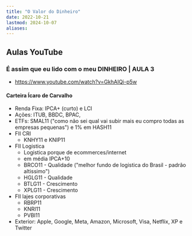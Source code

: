 ```yaml
---
title: "O Valor do Dinheiro"
date: 2022-10-21
lastmod: 2024-10-07
aliases:
---
```


## Aulas YouTube
### É assim que eu lido com o meu DINHEIRO | AULA 3
- https://www.youtube.com/watch?v=GkhAIQi-p5w

#### Carteira Ícaro de Carvalho
- Renda Fixa: IPCA+ (curto) e LCI
- Ações: ITUB, BBDC, BPAC,
- ETFs: SMAL11 ("como não sei qual vai subir mais eu compro todas as empresas pequenas") e 1% em HASH11
- FII CRI
	- KNHY11 e KNIP11
- FII Logistica
	- Logistica porque de ecommerces/internet
	- em média IPCA+10
	- BRCO11 - Qualidade ("melhor fundo de logistica do Brasil - padrão altissimo")
	- HGLG11 - Qualidade
	- BTLG11 - Crescimento
	- XPLG11 - Crescimento
- FII lajes corporativas
	- RBRP11
	- KNRI11
	- PVBI11
- Exterior: Apple, Google, Meta, Amazon, Microsoft, Visa, Netflix, XP e Twitter
